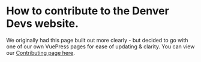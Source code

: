 # How to contribute to the Denver Devs website. 

We originally had this page built out more clearly - but decided to go with one of our own VuePress pages for ease of updating & clarity. You can view our [Contributing page here](http://denverdevs.org/resources/contributing/). 
